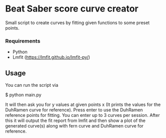 # Beat Saber score curve creator

Small script to create curves by fitting given functions to some preset points.

### Requirements
 - Python
 - Lmfit (https://lmfit.github.io/lmfit-py/)

## Usage

You can run the script via

$ python main.py

It will then ask you for y values at given points x (It prints the values for the DuhRamen curve for reference). Press enter to use the DuhRamen reference points for fitting. You can enter up to 3 curves per session. After this it will output the fit report from lmfit and then show a plot of the generated curve(s) along with fern curve and DuhRamen curve for reference.
